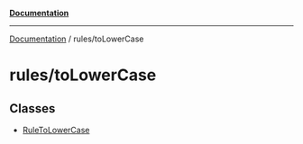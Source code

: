 [**Documentation**](https://raw.githubusercontent.com/Christian-Me/obsidian-front-matter-automate/main/doc/README.md)

***

[Documentation](https://raw.githubusercontent.com/Christian-Me/obsidian-front-matter-automate/main/doc/README.md) / rules/toLowerCase

# rules/toLowerCase

## Classes

- [RuleToLowerCase](https://raw.githubusercontent.com/Christian-Me/obsidian-front-matter-automate/main/doc/rules/toLowerCase/classes/RuleToLowerCase.md)
